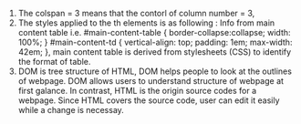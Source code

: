 1.  The colspan = 3 means that the contorl of column number = 3,
2.  The styles applied to the th elements is as following : 
    Info from main content table 
    i.e. 
    #main-content-table {
	  border-collapse:collapse;
	  width: 100%;
	  }
    #main-content-td {
	  vertical-align: top;
	  padding: 1em;
	  max-width: 42em;
	  }, 
    main content table is derived from stylesheets (CSS) to identify the format of table.
3.  DOM is tree structure of HTML, DOM helps people to look at the outlines of webpage. DOM allows users to understand
    structure of webpage at first galance.
    In contrast, HTML is the origin source codes for a webpage. Since HTML covers the source code, user can edit it        easily while a change is necessay. 
